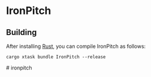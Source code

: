 # IronPitch

## Building

After installing [Rust](https://rustup.rs/), you can compile IronPitch as follows:

```shell
cargo xtask bundle IronPitch --release
```
#   i r o n p i t c h  
 